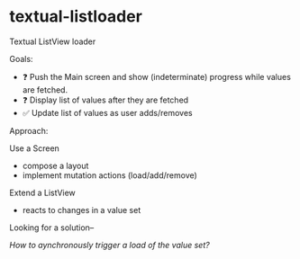 # textual-listloader
Textual ListView loader

Goals: 

 - ❓ Push the Main screen and show (indeterminate) progress while values are fetched. 
 - ❓ Display list of values after they are fetched
 - ✅ Update list of values as user adds/removes

Approach:

Use a Screen
 * compose a layout
 * implement mutation actions (load/add/remove)

Extend a ListView
 * reacts to changes in a value set

Looking for a solution–

_How to aynchronously trigger a load of the value set?_

